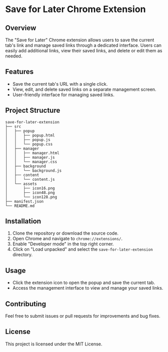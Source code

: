 # Save for Later Chrome Extension

## Overview
The "Save for Later" Chrome extension allows users to save the current tab's link and manage saved links through a dedicated interface. Users can easily add additional links, view their saved links, and delete or edit them as needed.

## Features
- Save the current tab's URL with a single click.
- View, edit, and delete saved links on a separate management screen.
- User-friendly interface for managing saved links.

## Project Structure
```
save-for-later-extension
├── src
│   ├── popup
│   │   ├── popup.html
│   │   ├── popup.js
│   │   └── popup.css
│   ├── manager
│   │   ├── manager.html
│   │   ├── manager.js
│   │   └── manager.css
│   ├── background
│   │   └── background.js
│   ├── content
│   │   └── content.js
│   └── assets
│       ├── icon16.png
│       ├── icon48.png
│       └── icon128.png
├── manifest.json
└── README.md
```

## Installation
1. Clone the repository or download the source code.
2. Open Chrome and navigate to `chrome://extensions/`.
3. Enable "Developer mode" in the top right corner.
4. Click on "Load unpacked" and select the `save-for-later-extension` directory.

## Usage
- Click the extension icon to open the popup and save the current tab.
- Access the management interface to view and manage your saved links.

## Contributing
Feel free to submit issues or pull requests for improvements and bug fixes.

## License
This project is licensed under the MIT License.